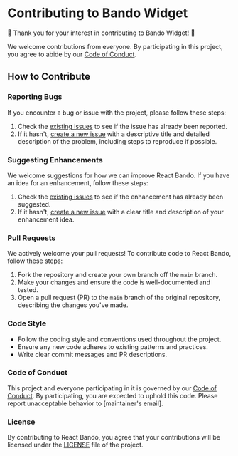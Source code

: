 # Contributing to Bando Widget

🎉 Thank you for your interest in contributing to Bando Widget! 🎉

We welcome contributions from everyone. By participating in this project, you agree to abide by our [Code of Conduct](CODE_OF_CONDUCT.md).

## How to Contribute

### Reporting Bugs

If you encounter a bug or issue with the project, please follow these steps:

1. Check the [existing issues](https://github.com/bandohq/widget/issues) to see if the issue has already been reported.
2. If it hasn't, [create a new issue](https://github.com/bandohq/widget/issues/new) with a descriptive title and detailed description of the problem, including steps to reproduce if possible.

### Suggesting Enhancements

We welcome suggestions for how we can improve React Bando. If you have an idea for an enhancement, follow these steps:

1. Check the [existing issues](https://github.com/bandohq/widget/issues) to see if the enhancement has already been suggested.
2. If it hasn't, [create a new issue](https://github.com/bandohq/widget/issues/new) with a clear title and description of your enhancement idea.

### Pull Requests

We actively welcome your pull requests! To contribute code to React Bando, follow these steps:

1. Fork the repository and create your own branch off the `main` branch.
2. Make your changes and ensure the code is well-documented and tested.
3. Open a pull request (PR) to the `main` branch of the original repository, describing the changes you've made.

### Code Style

- Follow the coding style and conventions used throughout the project.
- Ensure any new code adheres to existing patterns and practices.
- Write clear commit messages and PR descriptions.

### Code of Conduct

This project and everyone participating in it is governed by our [Code of Conduct](CODE_OF_CONDUCT.md). By participating, you are expected to uphold this code. Please report unacceptable behavior to [maintainer's email].

### License

By contributing to React Bando, you agree that your contributions will be licensed under the [LICENSE](LICENSE) file of the project.
